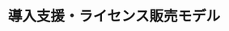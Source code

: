 ---
title: "導入支援・ライセンス販売モデル"
description: |-
  組織内でSNS分析を行いたいお客様向けに、Omni-Oculusシステムをツールとして提供。<br>サーバ設置型またはクラウド型が選択可能で、分析ダッシュボード、キーワードモニタリング、グラフ・ネットワーク可視化などの機能を備えています
  
  - 分析対象：Twitter, YouTube, Telegram, Yahooコメント等
  - 自然言語処理AIによる感情分析/関係性分析
  - 組織のニーズに応じたカスタマイズ可能
  - 月額/年額ライセンスモデル(要問合せ)]
  
  <br>主な導入先例：政策研究機関、広告代理店、政府系団体、大学研究室など
draft: false
image : "images/portfolio/work5.jpg"
bg_image: "images/feature-bg.jpg"
category: "Omni-Oculus SNS世論・情報操作分析システム"
---